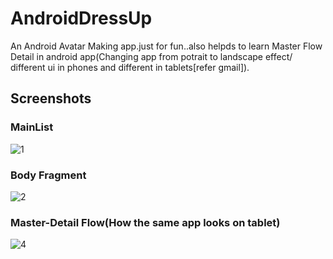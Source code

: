# AndroidDressUp
An Android Avatar Making app.just for fun..also helpds to learn Master Flow Detail in android app(Changing app from potrait to landscape effect/ different ui in phones and different in tablets[refer gmail]).

## Screenshots
### MainList
![1](https://user-images.githubusercontent.com/25390047/35769213-cc0f8024-092d-11e8-9c59-85487f1b17ac.JPG)
### Body Fragment
![2](https://user-images.githubusercontent.com/25390047/35769222-e6ed2180-092d-11e8-832a-8048bf171415.JPG)
### Master-Detail Flow(How the same app looks on tablet)
![4](https://user-images.githubusercontent.com/25390047/35772234-564054bc-0960-11e8-934e-359be85ab58d.JPG)


